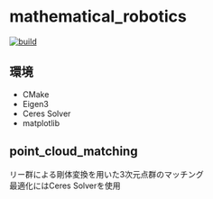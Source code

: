 # mathematical_robotics

[![build](https://github.com/TakumaNakao/mathematical_robotics/actions/workflows/build.yml/badge.svg)](https://github.com/TakumaNakao/mathematical_robotics/actions/workflows/build.yml)

## 環境
* CMake
* Eigen3
* Ceres Solver
* matplotlib

## point_cloud_matching
リー群による剛体変換を用いた3次元点群のマッチング  
最適化にはCeres Solverを使用
